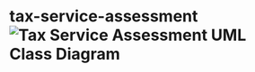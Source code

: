 # tax-service-assessment![Tax Service Assessment UML Class Diagram](https://user-images.githubusercontent.com/795937/121465597-1af40d80-c984-11eb-8c69-aa548881b290.png)
